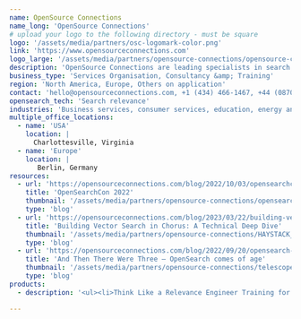 ```yaml
---
name: OpenSource Connections
name_long: 'OpenSource Connections'
# upload your logo to the following directory - must be square
logo: '/assets/media/partners/osc-logomark-color.png'
link: 'https://www.opensourceconnections.com'
logo_large: '/assets/media/partners/opensource-connections/opensource-connections-logo.png'
description: 'OpenSource Connections are leading specialists in search relevance, focused on open source technologies including OpenSearch. We help your tune your search engine to deliver the right results to delight your users. We wrote the Manning book Relevant Search, host the Haystack search conference and run Relevance Slack, a 3500-person community.'
business_type: 'Services Organisation, Consultancy &amp; Training'
region: 'North America, Europe, Others on application'
contact: 'hello@opensourceconnections.com, +1 (434) 466-1467, +44 (08700) 118334'
opensearch_tech: 'Search relevance'
industries: 'Business services, consumer services, education, energy and utilities, financial services, healthcare, media and entertainment, public sector, non-profit, retail, software and technology'
multiple_office_locations:
  - name: 'USA'
    location: |
      Charlottesville, Virginia
  - name: 'Europe'
    location: |
       Berlin, Germany
resources:
  - url: 'https://opensourceconnections.com/blog/2022/10/03/opensearchcon-2022/'
    title: 'OpenSearchCon 2022'
    thumbnail: '/assets/media/partners/opensource-connections/opensearchcon-2022.jpg'
    type: 'blog'
  - url: 'https://opensourceconnections.com/blog/2023/03/22/building-vector-search-in-chorus-a-technical-deep-dive/'
    title: 'Building Vector Search in Chorus: A Technical Deep Dive'
    thumbnail: '/assets/media/partners/opensource-connections/HAYSTACK_www-69.jpg'
    type: 'blog'
  - url: 'https://opensourceconnections.com/blog/2022/09/20/opensearch-comes-of-age/'
    title: 'And Then There Were Three – OpenSearch comes of age'
    thumbnail: '/assets/media/partners/opensource-connections/telescope.png'
    type: 'blog'
products:
  - description: '<ul><li>Think Like a Relevance Engineer Training for OpenSearch</li><li>OpenSearch consulting on search relevance</li><li>Free Quepid tool for search tuning is compatible with OpenSearch</li></ul>'

---
```


